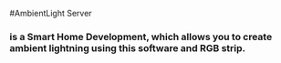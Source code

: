 #AmbientLight Server

### is a Smart Home Development, which allows you to create ambient lightning using this software and RGB strip.

